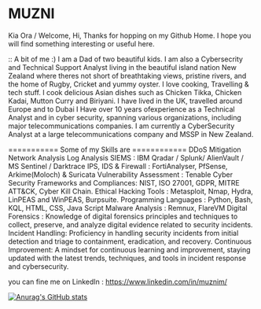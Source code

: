 # MUZNI
Kia Ora / Welcome,
Hi, Thanks for hopping on my Github Home. I hope you will find something interesting or useful here. 

:: A bit of me :) 
I am a Dad of two beautiful kids. I am also a Cybersecrity and Technical Support Analyst living in the beautiful island nation New Zealand where theres not short of breathtaking views, pristine rivers, and the home of Rugby, Cricket and yummy oyster. 
I love cooking, Travelling & tech stuff. 
I cook delicious Asian dishes such as Chicken Tikka, Chicken Kadai, Mutton Curry and Biriyani.
 I have lived in the UK, travelled around Europe and to Dubai
I Have over 10 years ofexperience as a Technical Analyst and in cyber security, spanning various organizations, including major telecommunications companies. I am currently a CyberSecurity Analyst at a large telecommunications company and MSSP in New Zealand.

=========== Some of my Skills are ============
DDoS Mitigation
Network Analysis
Log Analysis
SIEMS : IBM Qradar / Splunk/ AlienVault / MS Sentinel / Darktrace
IPS, IDS & Firewall : FortiAnalyser, PfSense, Arkime(Moloch) & Suricata
Vulnerability Assessment : Tenable 
Cyber Security Frameworks and Compliances: NIST, ISO 27001, GDPR, MITRE ATT&CK, Cyber Kill Chain.
Ethical Hacking Tools : Metasploit, Nmap, Hydra, LinPEAS and WinPEAS, Burpsuite.
Programming Languages : Python, Bash, KQL, HTML, CSS, Java Script
Malware Analysis : Remnux, FlareVM
Digital Forensics : Knowledge of digital forensics principles and techniques to collect, preserve, and analyze digital evidence related to security incidents.
Incident Handling: Proficiency in handling security incidents from initial detection and triage to containment, eradication, and recovery.
Continuous Improvement: A mindset for continuous learning and improvement, staying updated with the latest trends, techniques, and tools in incident response and cybersecurity.

you can fine me on LinkedIn : https://www.linkedin.com/in/muznim/

[![Anurag's GitHub stats](https://github-readme-stats.vercel.app/api?username=muzable)](https://github.com/anuraghazra/github-readme-stats)
